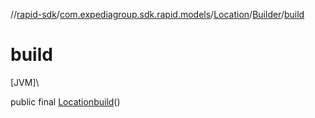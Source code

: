 //[rapid-sdk](../../../../index.md)/[com.expediagroup.sdk.rapid.models](../../index.md)/[Location](../index.md)/[Builder](index.md)/[build](build.md)

# build

[JVM]\

public final [Location](../index.md)[build](build.md)()
